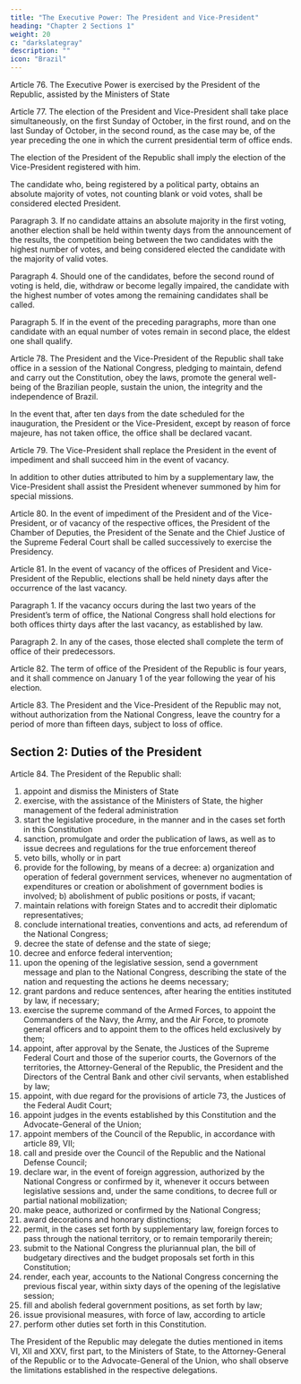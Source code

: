 ```yaml
---
title: "The Executive Power: The President and Vice-President"
heading: "Chapter 2 Sections 1"
weight: 20
c: "darkslategray"
description: ""
icon: "Brazil"
---
```



Article 76.  The Executive Power is exercised by the President of the Republic, assisted by the Ministers of State

Article 77. The election of the President and Vice-President shall take place simultaneously, on the first Sunday of October, in the first round, and on the last Sunday of October, in the second round, as the case may be, of the year preceding the one in which the current presidential term of office ends. 

The election of the President of the Republic shall imply the election of the Vice-President registered with him.

The candidate who, being registered by a political party, obtains an absolute majority of votes, not counting blank or void votes, shall be considered elected President.

Paragraph 3. If no candidate attains an absolute majority in the first voting, another election shall be held within twenty days from the announcement of the results, the competition being between the two candidates with the highest number of votes, and being considered elected the candidate with the majority of valid votes.

Paragraph 4. Should one of the candidates, before the second round of voting is held, die, withdraw or become legally impaired, the candidate with the highest number of votes among the remaining candidates shall be called.

Paragraph 5. If in the event of the preceding paragraphs, more than one candidate with an equal number of votes remain in second place, the eldest one shall qualify.

Article 78. The President and the Vice-President of the Republic shall take office in a session of the National Congress, pledging to maintain, defend and carry out the Constitution, obey the laws, promote the general well-being of the Brazilian people, sustain the union, the integrity and the independence of Brazil.

In the event that, after ten days from the date scheduled for the inauguration, the President or the Vice-President, except by reason of force majeure, has not taken office, the office shall be declared vacant.

Article 79.  The Vice-President shall replace the President in the event of impediment and shall succeed him in the event of vacancy.

In addition to other duties attributed to him by a supplementary law, the Vice-President shall assist the President whenever summoned by him for special missions.

Article 80.  In the event of impediment of the President and of the Vice-President, or of vacancy of the respective offices, the President of the Chamber of Deputies, the President of the Senate and the Chief Justice of the Supreme Federal Court shall be called successively to exercise the Presidency.

Article 81. In the event of vacancy of the offices of President and Vice-President of the Republic, elections shall be held ninety days after the occurrence of the last vacancy.

Paragraph 1. If the vacancy occurs during the last two years of the President’s term of office, the National Congress shall hold elections for both offices thirty days after the last vacancy, as established by law. 

Paragraph 2. In any of the cases, those elected shall complete the term of office of their predecessors.

Article 82. The term of office of the President of the Republic is four years, and it shall commence on January 1 of the year following the year of his election.

Article 83.  The President and the Vice-President of the Republic may not, without authorization from the National Congress, leave the country for a period of more than fifteen days, subject to loss of office.

## Section 2: Duties of the President

Article 84. The President of the Republic shall:
1. appoint and dismiss the Ministers of State
2.  exercise, with the assistance of the Ministers of State, the higher management of the federal administration
3.   start the legislative procedure, in the manner and in the cases set forth in this Constitution
4. sanction, promulgate and order the publication of laws, as well as to issue decrees and regulations for the true enforcement thereof
5. veto bills, wholly or in part
6.  provide for the following, by means of a decree:
a) organization and operation of federal government services, whenever no
augmentation of expenditures or creation or abolishment of government
bodies is involved;
b) abolishment of public positions or posts, if vacant;
7.   maintain relations with foreign States and to accredit their diplomatic
representatives;
8.    conclude international treaties, conventions and acts, ad referendum of
the National Congress;
9.  decree the state of defense and the state of siege;
10.  decree and enforce federal intervention;
11.  upon the opening of the legislative session, send a government message
and plan to the National Congress, describing the state of the nation and requesting
the actions he deems necessary;
13.  grant pardons and reduce sentences, after hearing the entities instituted
by law, if necessary;
13.   exercise the supreme command of the Armed Forces, to appoint the
Commanders of the Navy, the Army, and the Air Force, to promote general officers
and to appoint them to the offices held exclusively by them;
14. appoint, after approval by the Senate, the Justices of the Supreme
Federal Court and those of the superior courts, the Governors of the territories, the
Attorney-General of the Republic, the President and the Directors of the Central Bank
and other civil servants, when established by law;
15. appoint, with due regard for the provisions of article 73, the Justices of
the Federal Audit Court;
16.  appoint judges in the events established by this Constitution and the
Advocate-General of the Union;
16.   appoint members of the Council of the Republic, in accordance with
article 89, VII;
18.    call and preside over the Council of the Republic and the National
Defense Council;
19.  declare war, in the event of foreign aggression, authorized by the
National Congress or confirmed by it, whenever it occurs between legislative sessions
and, under the same conditions, to decree full or partial national mobilization;
20.  make peace, authorized or confirmed by the National Congress;
21.  award decorations and honorary distinctions;
22.   permit, in the cases set forth by supplementary law, foreign forces to
pass through the national territory, or to remain temporarily therein;
23.   submit to the National Congress the pluriannual plan, the bill of
budgetary directives and the budget proposals set forth in this Constitution;
24. render, each year, accounts to the National Congress concerning the
previous fiscal year, within sixty days of the opening of the legislative session;
25. fill and abolish federal government positions, as set forth by law;
26.   issue provisional measures, with force of law, according to article
26.    perform other duties set forth in this Constitution.

The President of the Republic may delegate the duties mentioned in items VI, XII and XXV, first part, to the Ministers of State, to the Attorney-General of the Republic or to the Advocate-General of the Union, who shall observe the limitations established in the respective delegations.


